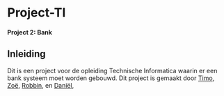# Project-TI
#### Project 2: Bank



## Inleiding
Dit is een project voor de opleiding Technische Informatica waarin er een bank systeem moet worden gebouwd. 
Dit project is gemaakt door [Timo](https://github.com/Timovdmeer115), [Zoë](https://github.com/okapifan), [Robbin](https://github.com/ankle-hunter), en [Daniël](https://github.com/Danielvdd1),
